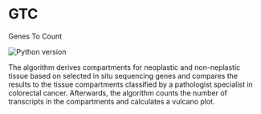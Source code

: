 # GTC
Genes To Count

![Python version](https://img.shields.io/badge/python-v3.8-brightgreen)

The algorithm derives compartments for neoplastic and
non-neplastic tissue based on selected in situ sequencing 
genes and compares the results to the tissue compartments 
classified by a pathologist specialist in colorectal cancer.
Afterwards, the algorithm counts the number of transcripts
in the compartments and calculates a vulcano plot.